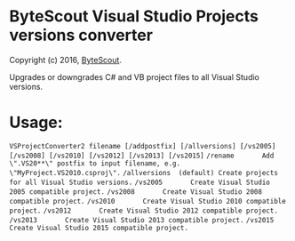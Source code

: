 # ByteScout Visual Studio Projects versions converter

Copyright (c) 2016, [ByteScout](https://bytescout.com).

Upgrades or downgrades C# and VB project files to all Visual Studio versions.

# Usage:


`VSProjectConverter2 filename [/addpostfix] [/allversions] [/vs2005] [/vs2008] [/vs2010] [/vs2012] [/vs2013] [/vs2015]`
`/rename       Add \".VS20**\" postfix to input filename, e.g. \"MyProject.VS2010.csproj\".`
`/allversions  (default) Create projects for all Visual Studio versions.`
`/vs2005       Create Visual Studio 2005 compatible project.`
`/vs2008       Create Visual Studio 2008 compatible project.`
`/vs2010       Create Visual Studio 2010 compatible project.`
`/vs2012       Create Visual Studio 2012 compatible project.`
`/vs2013       Create Visual Studio 2013 compatible project.`
`/vs2015       Create Visual Studio 2015 compatible project.`

